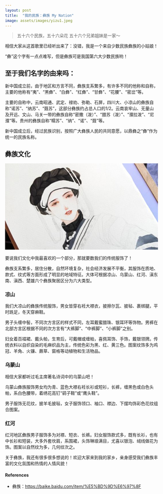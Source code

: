 ```yaml
---
layout: post
title:  "我的民族：彝族 My Nation"
image: assets/images/yizu1.jpeg
---
```

> 五十六个民族，五十六朵花
> 五十六个兄弟姐妹是一家～

相信大家从这首歌里已经听出来了：没错，我是一个来自少数民族彝族的小姑娘！

“彝”这个字有一点点难写，但是彝族可是我国第六大少数民族哟！

## 至于我们名字的由来吗：

新中国成立前，由于地区和方言不同，彝族支系繁多，有许多不同的他称和自称，主要的他称有“夷”、“黑彝”、“白彝”、“红彝”、“甘彝”、“花腰”、“密岔”等。

主要的自称中，云南昭通、武定、禄劝、弥勒、石屏，四川大、小凉山的彝族自称“诺苏”、“纳苏”、“聂苏”，这部分彝族约占总人口的1/2。云南哀牢山、无量山及开远、文山、马关一带的彝族自称“密撒（泼）”、“腊苏（泼）”、“濮拉泼”、“尼濮”等。贵州的彝族自称“糯苏”、“纳”、“诺”、“聂”等。

新中国成立后，经过民族识别，按照广大彝族人民的共同意愿，以鼎彝之“彝”作为统一的民族名称。

## 彝族文化

![yizu2.jpg](../assets/images/yizu2.jpg)

要说我们文化中我最喜欢的一个部分，那就要数我们的传统服饰了！

彝族支系繁多，居住分散，自然环境复杂，社会经济发展不平衡，其服饰在质地、款式、纹式等方面形成了明显的地域特征。大体可根据凉山、乌蒙山、红河、滇东南、滇西、楚雄六个彝族聚居区分为六大类型。

### 凉山

我们大凉山的彝族传统服饰，男女皆穿右衽大襟衣，披擦尔瓦、披毡、裹绑腿，平时跣足，冬天穿麻鞋。

男子头缠中髻，不同次方言区的样式不同，左耳戴蜜腊珠、银耳环等饰物。男裤在北部方言区根据不同的次方言有“大裤脚”、“中裤脚”、“小裤脚”之别。

妇女着百褶裙、戴头帕，生育后，可戴帽或缠帕，喜佩耳饰、手饰，戴银领牌。传统衣料以自织自染的毛麻织品为主，传统色彩为黑、红、黄三色。图案纹饰多为鸡冠、羊角、火镰、蕨草、窗格等动植物和生活物品。

### 乌蒙山

相信大家都听过毛主席著名诗词中的乌蒙山吧！

乌蒙山彝族服饰男女均为青、蓝色大襟右衽长衫或短衫，长裤，缠黑色或白色头帕，系白色腰带，着绣花高钉“鹞子鞋”或“鹰头鞋”。

男子服饰无花纹，披羊毛披毡，女子服饰领口、袖口、襟边、下摆均饰彩色花纹组合图案。

### 红河

红河地区彝族男子服饰多为对襟、短衣、长裤。妇女服饰款式多，既有长衫，也有中长衫和短装，大多外套坎肩，系围裙，头饰琳琅满目，尤喜以银泡、绒线做花为饰。图案以自然纹为多，几何纹次之。

关于彝族，我还有很多很多想说的！欢迎大家来到我的家乡，亲身感受我们彝族丰富的文化氛围和热情的人情风貌！

#### References
* 彝族：https://baike.baidu.com/item/%E5%BD%9D%E6%97%8F
